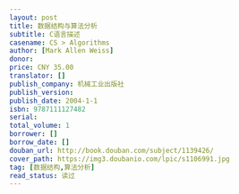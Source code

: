 ```yaml
---
layout: post
title: 数据结构与算法分析
subtitle: C语言描述
casename: CS > Algorithms
author: [Mark Allen Weiss]
donor: 
price: CNY 35.00
translator: []
publish_company: 机械工业出版社
publish_version: 
publish_date: 2004-1-1
isbn: 9787111127482
serial: 
total_volume: 1
borrower: []
borrow_date: []
douban_url: http://book.douban.com/subject/1139426/
cover_path: https://img3.doubanio.com/lpic/s1106991.jpg
tag: [数据结构,算法分析]
read_status: 读过
---
```

